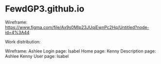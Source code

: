 # FewdGP3.github.io

Wireframe:
https://www.figma.com/file/Ax9s0Mlp23JUqjEwnPc2Hq/Untitled?node-id=4%3A44

Work distribution: 

Wireframe: Ashlee
Login page: Isabel
Home page: Kenny
Description page: Ashlee Kenny
User page: Isabel 